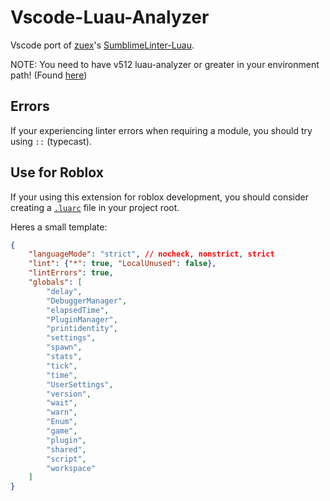 # Vscode-Luau-Analyzer

Vscode port of [zuex](https://github.com/zeux)'s [SumblimeLinter-Luau](https://github.com/zeux/SublimeLinter-luau).

NOTE: You need to have v512 luau-analyzer or greater in your environment path! (Found [here](https://github.com/Roblox/luau/releases/))

## Errors

If your experiencing linter errors when requiring a module, you should try using `::` (typecast).

## Use for Roblox

If your using this extension for roblox development, you should consider creating a [`.luarc`](https://github.com/Roblox/luau/blob/master/rfcs/config-luaurc.md) file in your project root.

Heres a small template:

```json
{
	"languageMode": "strict", // nocheck, nonstrict, strict
	"lint": {"*": true, "LocalUnused": false},
	"lintErrors": true,
	"globals": [
		"delay",
		"DebuggerManager",
		"elapsedTime",
		"PluginManager",
		"printidentity",
		"settings",
		"spawn",
		"stats",
		"tick",
		"time",
		"UserSettings",
		"version",
		"wait",
		"warn",
		"Enum",
		"game",
		"plugin",
		"shared",
		"script",
		"workspace"
	]
}
```
